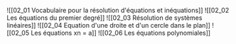 ![[02_01 Vocabulaire pour la résolution d'équations et inéquations]]
![[02_02 Les équations du premier degré]]
![[02_03 Résolution de systèmes linéaires]]
![[02_04 Equation d'une droite et d'un cercle dans le plan]]
![[02_05 Les équations xn = a]]
![[02_06 Les équations polynomiales]]
